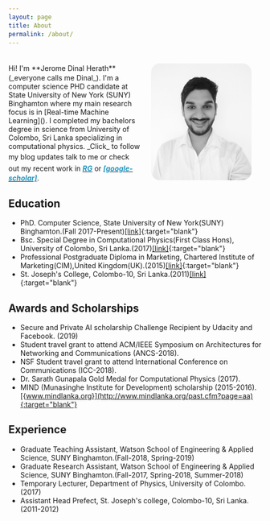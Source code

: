 ```yaml
---
layout: page
title: About
permalink: /about/
---
```


<!--<div class="post-container">-->
  <!--<div class="post-image-1" align="right">-->
  <!-- </div> -->
<img src="/assets/img/image.jpg" style="width:200px;padding:20px;border-radius:38px;" align="right">
<br>
Hi! <i class="fa fa-smile-o" aria-hidden="true" style="font-size:19px;color:#2294bd"></i> I'm **Jerome Dinal Herath**(_everyone calls me Dinal_). I'm a computer science PHD candidate at State University of New York (SUNY) Binghamton where my main research focus is in [Real-time Machine Learning](). I completed my bachelors degree in science from University of Colombo, Sri Lanka specializing in computational physics. _Click_ to follow my blog updates
<a href="https://www.facebook.com/dinalHerath" target="_blank"><i class="fa fa-facebook-square" style="font-size:19px;color:#2294bd"></i></a>
<!--<a href="{{ "/feed.xml" | prepend: site.baseurl }}" target="_blank"><i class="fa fa-rss-square" style="font-size:19px;color:#2294bd"></i></a>,-->
talk to me
<a href="mailto:dinal.bing@gmail.com"><i class="fa fa-envelope" style="font-size:19px;color:#2294bd;"></i></a>
<a href="https://www.linkedin.com/in/jerome-dinal-herath-bba3b0148/" target="blank"><i class="fa fa-linkedin-square" style="font-size:19px;color:#2294bd"></i></a>
or check out my recent work in <a href="https://github.com/dherath" target="blank"><i class="fa fa-github-square" style="font-size:19px;color:#2294bd"></i></a> <a href="https://www.researchgate.net/profile/Jerome_Dinal_Herath" target="blank"> <i style="color:#2294bd;font-weight:bold;"> RG</i></a> or <a href="https://scholar.google.com/citations?user=vNtiUMwAAAAJ&hl=en" target="blank"><i style="color:#2294bd;font-weight:bold;">[google-scholar]</i></a>.

<!--<h3><a href="{{site.url}}/dinal_cv.pdf"><span style="background-color: #f7f7f7;color:#3885B5">[Curriculum Vitae]</span></a></h3>-->
<!--
### Research

Currently, I am part of the [SVR Lab](http://www.cs.binghamton.edu/~pyang/seclab.html) @ SUNY Binghamton under the supervision of Professor [Ping Yang](http://www.cs.binghamton.edu/~pyang/) and co-supervision of Professor [Guanhua Yan](http://www.cs.binghamton.edu/~ghyan/) where my current research focuses is in **`Real-time Machine Learning`**. I primarily develop machine learning models for real-time anomaly detection. Additionally, I also collaborate on research projects which utilize **`Ethereum-Blockchain`** for building secure, distributed systems. 

In terms of past research experience, before my PhD-I have worked on research projects spanning the areas of wireless communications and robotics. During which, I gained experience in Markovian modeling, Optimizations, Deep Learning and Robotic simulations.


In previous research projects I have mainly focused on wireless communications while during my undergrad days I was part of the robotics research group where I simulated different movement algorithms for biologically inspired snake robots. If you're interested in my work please visit my research gate page, where I'd be happy to share my work with anyone interested.

## Publications 

5. [A Deep Learning Model for Wireless Channel Quality Prediction]({{site.url}}/papers/2019ICC.pdf) by **J. Dinal Herath**, Anand Seetharam and Arti Ramesh. In: IEEE International Conference on Communications(ICC) (2019).

4. [A Markovian Model for Analyzing Opportunistic Request Routing in Wireless Cache Networks]({{site.url}}/papers/2018tvt.pdf) by **J. Dinal Herath** and Anand Seetharam. In: IEEE Transactions in Vehicular Technology(TVT) (2018). [[code]](https://github.com/dherath/Markovian_model_for_Opportunistic_Request_Routing) [[project]](https://www.researchgate.net/project/Models-for-Opportunistic-Request-Routing-in-Cache-Networks)

3. [Analyzing Opportunistic Request Routing in Wireless Cache Networks]({{site.url}}/papers/2018ICC.pdf) by **J. Dinal Herath** and Anand Seetharam. In: IEEE International Conference on Communications(ICC) (2018). [[code]](https://github.com/dherath/Markovian_model_for_Opportunistic_Request_Routing) [[project]](https://www.researchgate.net/project/Models-for-Opportunistic-Request-Routing-in-Cache-Networks)

2. [Simulation of Symmetric and Asymmetric movement gaits for Lateral Undulation in Serial Snake Robots](https://www.researchgate.net/publication/317015239_Simulation_of_Symmetric_and_Asymmetric_movement_gaits_for_Lateral_Undulation_in_Serial_Snake_Robots){:target="blank"} by **J. Dinal Herath** and K. Jayananda. In: International Conference on Computational Modeling & Simulation(ICCMS) (2017). [[project]](https://www.researchgate.net/project/Snake-Robots)

1. [Comparison of Serial and Parallel Snake Robots for Lateral Undulation Motion Using Gazebo](https://www.researchgate.net/publication/311716282_Comparison_of_Serial_and_Parallel_Snake_Robots_for_Lateral_Undulation_Motion_using_Gazebo){:target="blank"} by **J. Dinal Herath** and K. Jayananda. In: IEEE International Conference on Information and Automation for Sustainability(ICIAfS) (2016). (DOI - 10.1109/ICIAFS.2016.7946540) [[code]](https://github.com/dherath/Snake_Robots) [[project]](https://www.researchgate.net/project/Snake-Robots)


#### Thesis

- [Simulation of a Snake Robot](https://www.researchgate.net/publication/316471922_Simulation_of_a_Snake_Robot){:target="blank"} by **J. Dinal Herath** (2016).(Undergraduate Thesis: University of Colombo, Sri Lanka) -->

## Education

- PhD. Computer Science, State University of New York(SUNY) Binghamton.(Fall 2017-Present)[[link]](https://www.binghamton.edu){:target="blank"}
- Bsc. Special Degree in Computational Physics(First Class Hons), University of Colombo, Sri Lanka.(2017)[[link]](http://www.cmb.ac.lk){:target="blank"}
- Professional Postgraduate Diploma in Marketing, Chartered Institute of Marketing(CIM),United Kingdom(UK).(2015)[[link]](https://www.cim.co.uk){:target="blank"}
- St. Joseph's College, Colombo-10, Sri Lanka.(2011)[[link]](http://www.stjosephscollege.lk){:target="blank"}

## Awards and Scholarships

- Secure and Private AI scholarship Challenge Recipient by Udacity and Facebook. (2019)
- Student travel grant to attend ACM/IEEE Symposium on Architectures for Networking and Communications (ANCS-2018).
- NSF Student travel grant to attend International Conference on Communications (ICC-2018).
- Dr. Sarath Gunapala Gold Medal for Computational Physics (2017).
- MIND (Munasinghe Institute for Development) scholarship (2015-2016).[{www.mindlanka.org}](http://www.mindlanka.org/past.cfm?page=aa){:target="blank"}

## Experience

- Graduate Teaching Assistant, Watson School of Engineering & Applied Science, SUNY Binghamton.(Fall-2018, Spring-2019)
- Graduate Research Assistant, Watson School of Engineering & Applied Science, SUNY Binghamton.(Fall-2017, Spring-2018, Summer-2018)
- Temporary Lecturer, Department of Physics, University of Colombo.(2017)
- Assistant Head Prefect, St. Joseph's college, Colombo-10, Sri Lanka. (2011-2012)
